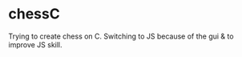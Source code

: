 # chessC
Trying to create chess on C. Switching to JS because of the gui &amp; to improve JS skill.
